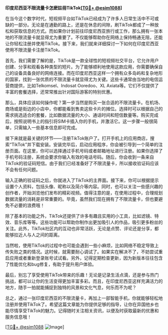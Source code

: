 **印度尼西亚不限流量卡怎麽註冊TikTok[[TG💪+ @esim1088](https://t.me/s/esim1088)]**

在当今这个数字时代，短视频平台如TikTok已经成为了许多人日常生活中不可或缺的一部分。无论是在通勤的路上，还是在休息的间隙，刷TikTok都成了一种放松和获取信息的方式。而如果你计划前往印度尼西亚旅行或工作，那么拥有一张本地的不限流量卡就显得尤为重要了。不仅能够帮助你在网络上保持畅通无阻，还能让你轻松注册并使用TikTok。接下来，我们就来详细探讨一下如何在印度尼西亚使用不限流量卡注册TikTok。

首先，我们需要了解的是，TikTok是一款全球性的短视频社交平台，它允许用户创建、分享和观看各种类型的短片。为了能够顺利地使用这款应用，你需要确保自己的设备具备良好的网络连接。而在印度尼西亚这样一个拥有众多岛屿和复杂地形的国家，找到一张优质的不限流量卡就显得尤为关键。这些卡通常由当地的电信运营商提供，比如Telkomsel、Indosat Ooredoo、XL Axiata等。它们不仅提供了丰富的套餐选择，还常常推出针对国际游客的特别优惠。

那么，具体应该如何操作呢？第一步当然是购买一张合适的不限流量卡。在机场、商场或是街边的小店中，你都能看到售卖这些卡片的摊位。选择时可以根据自己的需求挑选适合的套餐，比如数据流量的大小、通话时间和短信数量等。购买完成后，按照说明书上的指引将SIM卡插入你的手机，并激活它。这一步骤一般很简单，只需输入一些基本信息即可完成。

接下来就是最关键的环节——注册TikTok账户了。打开手机上的应用商店，搜索“TikTok”并下载安装。安装完毕后，启动应用程序，你会被引导到一个简单的注册页面。在这里，你可以选择通过手机号码或者邮箱地址进行注册。如果你选择了手机号码注册，系统会要求你输入有效的电话号码。随后，你会收到一条来自TikTok的验证码短信。由于我们已经准备好了不限流量卡，所以接收验证码应该不会有任何问题。

输入正确的验证码之后，你就进入了TikTok的主界面。接下来，你可以根据提示设置个人资料，包括头像、昵称以及简介等内容。同时，也可以关注一些感兴趣的创作者，开始浏览他们发布的精彩视频。值得注意的是，在使用过程中，合理规划数据流量的消耗是非常重要的。毕竟，虽然我们现在拥有了不限流量卡，但也要避免不必要的浪费哦！

除了基本的功能之外，TikTok还提供了许多有趣且实用的小工具，比如滤镜、特效、音乐库等等。这些功能可以帮助你制作出更加吸引人的作品，吸引更多粉丝的关注。此外，TikTok社区内的互动也非常活跃，无论是点赞、评论还是分享，都能够拉近人与人之间的距离。

当然啦，使用TikTok的过程中也可能会遇到一些小麻烦，比如网络不稳定导致上传失败之类的情况。这时候，就需要耐心调试了。如果实在解决不了，不妨尝试重启应用或者重新登录账号试试看。另外，记得定期检查更新，因为新版本往往包含了性能优化和bug修复，有助于提升用户体验。

最后，别忘了享受使用TikTok带来的乐趣！无论是记录生活点滴，还是参与热门挑战，都可以让你的生活变得更加丰富多彩。而且，在印度尼西亚这样充满活力的地方，随手一拍就能捕捉到独特的风景和文化气息，何乐而不为呢？

总之，通过一张印度尼西亚的不限流量卡，再加上一部智能手机，你就能够轻松地注册并使用TikTok了。希望这篇文章能为你提供足够的指导，让你在异国他乡也能尽情享受TikTok的魅力。记得随时关注相关资讯，以便及时获取最新的优惠和服务信息哦！

[[TG💪+ @esim1088](https://t.me/s/esim1088) ![Image](https://i.postimg.cc/4NQfJmqS/Snipaste-2025-05-13-00-14-12.png)]